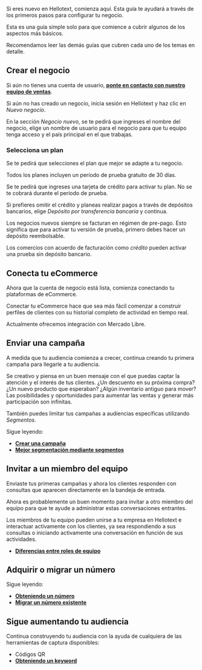 Si eres nuevo en Hellotext, comienza aquí. Esta guía te ayudará a través de los primeros pasos para configurar tu negocio.

Esta es una guía simple solo para que comience a cubrir algunos de los aspectos más básicos.

Recomendamos leer las demás guías que cubren cada uno de los temas en detalle.
## Crear el negocio

Si aún no tienes una cuenta de usuario, **[ponte en contacto con nuestro equipo de ventas](https://www.hellotext.com/demo)**.

Si aún no has creado un negocio, inicia sesión en Hellotext y haz clic en *Nuevo negocio*.

En la sección *Negocio nuevo*, se te pedirá que ingreses el nombre del negocio, elige un nombre de usuario para el negocio para que tu equipo tenga acceso y el país principal en el que trabajas.

### Selecciona un plan

Se te pedirá que selecciones el plan que mejor se adapte a tu negocio.

Todos los planes incluyen un período de prueba gratuito de 30 días.

Se te pedirá que ingreses una tarjeta de crédito para activar tu plan. No se te cobrará durante el período de prueba.

Si prefieres omitir el crédito y planeas realizar pagos a través de depósitos bancarios, elige *Depósito por transferencia bancaria* y continua.

Los negocios nuevos siempre se facturan en régimen de pre-pago. Esto significa que para activar tu versión de prueba, primero debes hacer un depósito reembolsable.

Los comercios con acuerdo de facturación como *crédito* pueden activar una prueba sin depósito bancario.

## Conecta tu eCommerce

Ahora que la cuenta de negocio está lista, comienza conectando tu plataformas de eCommerce.

Conectar tu eCommerce hace que sea más fácil comenzar a construir perfiles de clientes con su historial completo de actividad en tiempo real.

Actualmente ofrecemos integración con Mercado Libre.

## Enviar una campaña

A medida que tu audiencia comienza a crecer, continua creando tu primera campaña para llegarle a tu audiencia.

Se creativo y piensa en un buen mensaje con el que puedas captar la atención y el interés de tus clientes. ¿Un descuento en su próxima compra? ¿Un nuevo producto que esperaban? ¿Algún inventario antiguo para mover? Las posibilidades y oportunidades para aumentar las ventas y generar más participación son infinitas.

También puedes limitar tus campañas a audiencias específicas utilizando *Segmentos*.

Sigue leyendo:

* **[Crear una campaña](/crear-una-campaña)**
* **[Mejor segmentación mediante segmentos](/segmentos)**

## Invitar a un miembro del equipo

Enviaste tus primeras campañas y ahora los clientes responden con consultas que aparecen directamente en la bandeja de entrada.

Ahora es probablemente un buen momento para invitar a otro miembro del equipo para que te ayude a administrar estas conversaciones entrantes.

Los miembros de tu equipo pueden unirse a tu empresa en Hellotext e interactuar activamente con los clientes, ya sea respondiendo a sus consultas o iniciando activamente una conversación en función de sus actividades.

* **[Diferencias entre roles de equipo](/diferencias-entre-roles-de-equipo)**

## Adquirir o migrar un número

Sigue leyendo:

* **[Obteniendo un número](/obteniendo-un-numero)**
* **[Migrar un número existente](/migrar-un-numero-existente)**

## Sigue aumentando tu audiencia

Continua construyendo tu audiencia con la ayuda de cualquiera de las herramientas de captura disponibles:

* Códigos QR
* **[Obteniendo un keyword](/obteniendo-un-keyword)**